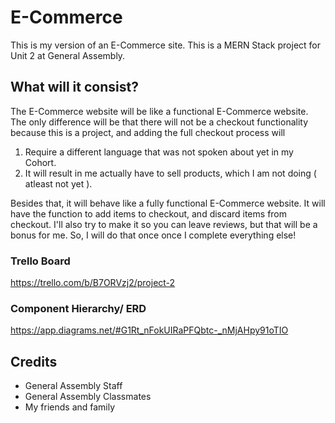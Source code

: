 # E-Commerce
This is my version of an E-Commerce site. This is a MERN Stack project for Unit 2 at General Assembly.

## What will it consist?
The E-Commerce website will be like a functional E-Commerce website. The only difference will be that there will not be a checkout functionality because this is a project, and adding the full checkout process will 

1. Require a different language that was not spoken about yet in my Cohort.
2. It will result in me actually have to sell products, which I am not doing ( atleast not yet ).

Besides that, it will behave like a fully functional E-Commerce website. It will have  the function to add items to checkout, and discard items from checkout. I'll also try to make it so you can leave reviews, but that will be a bonus for me. So, I will do that once once I complete everything else!

### Trello Board
https://trello.com/b/B7ORVzj2/project-2

### Component Hierarchy/ ERD
https://app.diagrams.net/#G1Rt_nFokUIRaPFQbtc-_nMjAHpy91oTIO

## Credits
-   General Assembly Staff
-   General Assembly Classmates
-   My friends and family